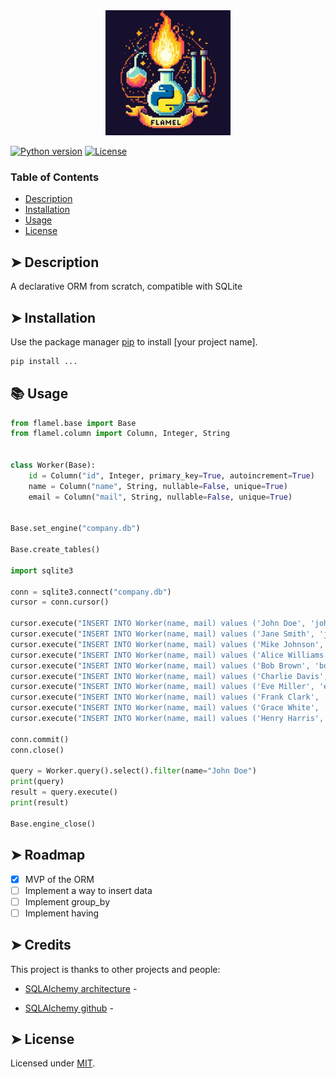 
<center>
<img src="logo/logo_flamel.jpeg" alt="Flamel Logo" width="200"/>
</center>

[![Python version](https://img.shields.io/pypi/pyversions/your-project-name.svg)](https://pypi.org/project/your-project-name/)
[![License](https://img.shields.io/pypi/l/your-project-name.svg)](https://pypi.org/project/your-project-name/)

### Table of Contents

* [Description](#description)
* [Installation](#installation)
* [Usage](#usage)
* [License](#license)


## ➤ Description

A declarative ORM from scratch, compatible with SQLite

## ➤ Installation

Use the package manager [pip](https://pip.pypa.io/en/stable/) to install [your project name].

```bash
pip install ...
```

## 📚 Usage

```python
from flamel.base import Base
from flamel.column import Column, Integer, String


class Worker(Base):
    id = Column("id", Integer, primary_key=True, autoincrement=True)
    name = Column("name", String, nullable=False, unique=True)
    email = Column("mail", String, nullable=False, unique=True)


Base.set_engine("company.db")

Base.create_tables()

import sqlite3

conn = sqlite3.connect("company.db")
cursor = conn.cursor()

cursor.execute("INSERT INTO Worker(name, mail) values ('John Doe', 'john.doe@example.com')")
cursor.execute("INSERT INTO Worker(name, mail) values ('Jane Smith', 'jane.smith@example.com')")
cursor.execute("INSERT INTO Worker(name, mail) values ('Mike Johnson', 'mike.johnson@example.com')")
cursor.execute("INSERT INTO Worker(name, mail) values ('Alice Williams', 'alice.williams@example.com')")
cursor.execute("INSERT INTO Worker(name, mail) values ('Bob Brown', 'bob.brown@example.com')")
cursor.execute("INSERT INTO Worker(name, mail) values ('Charlie Davis', 'charlie.davis@example.com')")
cursor.execute("INSERT INTO Worker(name, mail) values ('Eve Miller', 'eve.miller@example.com')")
cursor.execute("INSERT INTO Worker(name, mail) values ('Frank Clark', 'frank.clark@example.com')")
cursor.execute("INSERT INTO Worker(name, mail) values ('Grace White', 'grace.white@example.com')")
cursor.execute("INSERT INTO Worker(name, mail) values ('Henry Harris', 'henry.harris@example.com')")

conn.commit()
conn.close()

query = Worker.query().select().filter(name="John Doe")
print(query)
result = query.execute()
print(result)

Base.engine_close()
```

## ➤ Roadmap

- [x] MVP of the ORM
- [ ] Implement a way to insert data
- [ ] Implement group_by
- [ ] Implement having

## ➤ Credits

This project is thanks to other projects and people:

- [SQLAlchemy architecture](https://aosabook.org/en/v2/sqlalchemy.html) -

- [SQLAlchemy github](https://github.com/sqlalchemy/sqlalchemy) -

## ➤ License

Licensed under [MIT](https://opensource.org/licenses/MIT).
